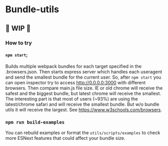 # Bundle-utils

## 🚧 WIP 🚧

### How to try

#### `npm start`;
Builds multiple webpack bundles for each target specified in the .browsers.json.
Then starts express server which handles each useragent and send the smallest bundle for the current user. So, after `npm start` you can open inspector try to access http://0.0.0.0:3000 with different browsers. Then compare main.js file size. IE or old chrome will receive the safest and the biggest bundle, but latest chrome will receive the smallest. The interesting part is that most of users (~93%) are using the latest/chrome safari and will receive the smallest bundle. But w/o bundle utils it will receive the largest. See https://www.w3schools.com/browsers.


### `npm run build-examples`
You can rebuild examples or format the `utils/scripts/examples` to check more ESNext features that could affect your bundle size.
